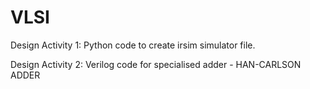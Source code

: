 # VLSI

Design Activity 1:	Python code to create irsim simulator file.

Design Activity 2:	Verilog code for specialised adder - HAN-CARLSON ADDER

